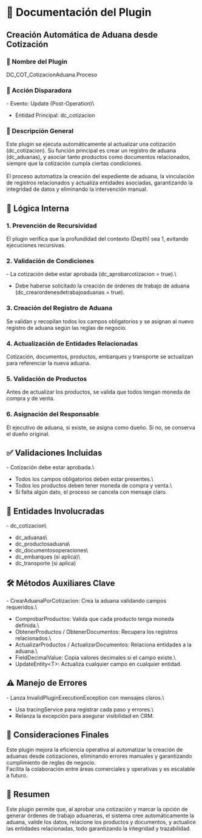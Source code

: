 # 📄 Documentación del Plugin

## Creación Automática de Aduana desde Cotización

### 🔹 Nombre del Plugin

DC_COT_CotizacionAduana.Proceso

### 🔹 Acción Disparadora

\- Evento: Update (Post-Operation)\
- Entidad Principal: dc_cotizacion

### 🧩 Descripción General

Este plugin se ejecuta automáticamente al actualizar una cotización
(dc_cotizacion). Su función principal es crear un registro de aduana
(dc_aduanas), y asociar tanto productos como documentos relacionados,
siempre que la cotización cumpla ciertas condiciones.\
\
El proceso automatiza la creación del expediente de aduana, la
vinculación de registros relacionados y actualiza entidades asociadas,
garantizando la integridad de datos y eliminando la intervención manual.

## 🔧 Lógica Interna

### 1. Prevención de Recursividad

El plugin verifica que la profundidad del contexto (Depth) sea 1,
evitando ejecuciones recursivas.

### 2. Validación de Condiciones

\- La cotización debe estar aprobada (dc_aprobarcotizacion = true).\
- Debe haberse solicitado la creación de órdenes de trabajo de aduana
(dc_crearordenesdetrabajoaduanas = true).

### 3. Creación del Registro de Aduana

Se validan y recopilan todos los campos obligatorios y se asignan al
nuevo registro de aduana según las reglas de negocio.

### 4. Actualización de Entidades Relacionadas

Cotización, documentos, productos, embarques y transporte se actualizan
para referenciar la nueva aduana.

### 5. Validación de Productos

Antes de actualizar los productos, se valida que todos tengan moneda de
compra y de venta.

### 6. Asignación del Responsable

El ejecutivo de aduana, si existe, se asigna como dueño. Si no, se
conserva el dueño original.

## ✅ Validaciones Incluidas

\- Cotización debe estar aprobada.\
- Todos los campos obligatorios deben estar presentes.\
- Todos los productos deben tener moneda de compra y venta.\
- Si falta algún dato, el proceso se cancela con mensaje claro.

## 📘 Entidades Involucradas

\- dc_cotizacion\
- dc_aduanas\
- dc_productosaduana\
- dc_documentosoperaciones\
- dc_embarques (si aplica)\
- dc_transporte (si aplica)

## 🛠️ Métodos Auxiliares Clave

\- CrearAduanaPorCotizacion: Crea la aduana validando campos
requeridos.\
- ComprobarProductos: Valida que cada producto tenga moneda definida.\
- ObtenerProductos / ObtenerDocumentos: Recupera los registros
relacionados.\
- ActualizarProductos / ActualizarDocumentos: Relaciona entidades a la
aduana.\
- FieldDecimalValue: Copia valores decimales si el campo existe.\
- UpdateEntity\<T\>: Actualiza cualquier campo en cualquier entidad.

## ⚠️ Manejo de Errores

\- Lanza InvalidPluginExecutionException con mensajes claros.\
- Usa tracingService para registrar cada paso y errores.\
- Relanza la excepción para asegurar visibilidad en CRM.

## 📝 Consideraciones Finales

Este plugin mejora la eficiencia operativa al automatizar la creación de
aduanas desde cotizaciones, eliminando errores manuales y garantizando
cumplimiento de reglas de negocio.\
Facilita la colaboración entre áreas comerciales y operativas y es
escalable a futuro.

## 🧾 Resumen

Este plugin permite que, al aprobar una cotización y marcar la opción de
generar órdenes de trabajo aduaneras, el sistema cree automáticamente la
aduana, valide los datos, relacione los productos y documentos, y
actualice las entidades relacionadas, todo garantizando la integridad y
trazabilidad.
